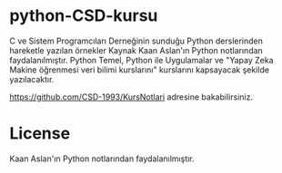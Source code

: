 # python-CSD-kursu

C ve Sistem Programcıları Derneğinin sunduğu Python derslerinden hareketle yazılan örnekler Kaynak Kaan Aslan'ın Python notlarından faydalanılmıştır. Python Temel, Python ile Uygulamalar ve "Yapay Zeka Makine öğrenmesi veri bilimi kurslarını" kurslarını kapsayacak şekilde yazılacaktır.

https://github.com/CSD-1993/KursNotlari adresine bakabilirsiniz.

# License

Kaan Aslan'ın Python notlarından faydalanılmıştır.

